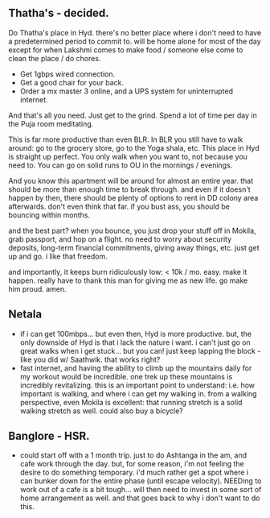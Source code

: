 ## Thatha's - decided.
Do Thatha's place in Hyd. there's no better place where i don't need to have a predetermined period to commit to. will be home alone for most of the day except for when Lakshmi comes to make food / someone else come to clean the place / do chores.

- Get 1gbps wired connection. 
- Get a good chair for your back. 
- Order a mx master 3 online, and a UPS system for uninterrupted internet.

And that's all you need. Just get to the grind. Spend a lot of time per day in the Puja room meditating.

This is far more productive than even BLR. In BLR you still have to walk around: go to the grocery store, go to the Yoga shala, etc. This place in Hyd is straight up perfect. You only walk when you want to, not because you need to. You can go on solid runs to OU in the mornings / evenings.

And you know this apartment will be around for almost an entire year. that should be more than enough time to break through. and even if it doesn't happen by then, there should be plenty of options to rent in DD colony area afterwards. don't even think that far. if you bust ass, you should be bouncing within months.

and the best part? when you bounce, you just drop your stuff off in Mokila, grab passport, and hop on a flight. no need to worry about security deposits, long-term financial commitments, giving away things, etc. just get up and go. i like that freedom.

and importantly, it keeps burn ridiculously low: < 10k / mo. easy.
make it happen.
really have to thank this man for giving me as new life. go make him proud. amen.
## Netala
- if i can get 100mbps... but even then, Hyd is more productive. but, the only downside of Hyd is that i lack the nature i want. i can't just go on great walks when i get stuck... but you can! just keep lapping the block - like you did w/ Saathwik. that works right?
- fast internet, and having the ability to climb up the mountains daily for my workout would be incredible. one trek up these mountains is incredibly revitalizing. this is an important point to understand: i.e. how important is walking, and where i can get my walking in. from a walking perspective, even Mokila is excellent: that running stretch is a solid walking stretch as well. could also buy a bicycle?

## Banglore - HSR.
- could start off with a 1 month trip. just to do Ashtanga in the am, and cafe work through the day. but, for some reason, i'm not feeling the desire to do something temporary. i'd much rather get a spot where i can bunker down for the entire phase (until escape velocity). NEEDing to work out of a cafe is a bit tough... will then need to invest in some sort of home arrangement as well. and that goes back to why i don't want to do this.